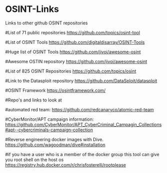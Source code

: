 # OSINT-Links
Links to other github OSINT repositories

#List of 71 public repositories
https://github.com/topics/osint-tool

#List of OSINT Tools
https://github.com/digitaldisarray/OSINT-Tools

#Huge list of OSINT Tools
https://github.com/jivoi/awesome-osint

#Awesome OSTIN repository
https://github.com/jivoi/awesome-osint

#List of 825 OSINT Repositories
https://github.com/topics/osint

#Link to the Datasploit repository
https://github.com/DataSploit/datasploit

#OSINT Framework
https://osintframework.com/

<!-- Other Links -->
#Repo's and links to look at

#automated red team:
https://github.com/redcanaryco/atomic-red-team

#CyberMonitor/APT campaign information:
https://github.com/CyberMonitor/APT_CyberCriminal_Campagin_Collections#apt--cybercriminals-campaign-collection

<!-- Random Docker Stuff -->

#Reverse engineering docker images with Dive.
https://github.com/wagoodman/dive#installation

#if you have a user who is a member of the docker group this tool can give you root shell on the host os
https://registry.hub.docker.com/r/chrisfosterelli/rootplease
